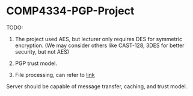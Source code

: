 # COMP4334-PGP-Project

TODO:

1. The project used AES, but lecturer only requires DES for symmetric encryption. 
(We may consider others like CAST-128, 3DES for better security, but not AES) 

2. PGP trust model.

3. File processing, can refer to [link](https://github.com/xzx4959/PGP/blob/master/src/main/java/com/alibaba/pgp/TestPGP/KeyBasedLargeFileProcessor.java)

Server should be capable of message transfer, caching, and trust model. 